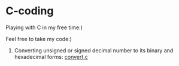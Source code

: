 # C-coding
Playing with C in my free time:)

Feel free to take my code:)
1. Converting unsigned or signed decimal number to its binary and hexadecimal forms: [convert.c](https://github.com/ColonelBee/C-coding/blob/main/convert.c)
